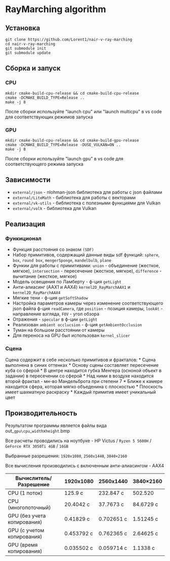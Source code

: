 # RayMarching algorithm

## Установка

```shell
git clone https://github.com/Lorent1/nair-v-ray-marching
cd nair-v-ray-marching
git submodule init
git submodule update
```

## Сборка и запуск

### CPU

``` shell
mkdir cmake-build-cpu-release && cd cmake-build-cpu-release
cmake -DCMAKE_BUILD_TYPE=Release ..
make -j 8
```

После сборки используйте "launch cpu" или "launch multicpu" в vs code для соответствующих режимов запуска

### GPU
```shell
mkdir cmake-build-cpu-release && cd cmake-build-gpu-release
cmake -DCMAKE_BUILD_TYPE=Release -DUSE_VULKAN=ON ..
make -j 8
```
После сборки используйте "launch gpu" в vs code для соответствующего режима запуска

## Зависимости
* `external/json` - nlohman-json библиотека для работы с json файлами
* `external/LiteMath` - библиотека для работы с векторами
* `external/vk-utils` - библиотека с полезными функциями для Vulkan
* `external/volk` - библиотека для Vulkan

## Реализация

### Функиционал

+ Функция расстояния со знаком `(SDF)`
+ Набор примитивов, содержащий данные виды sdf функций: `sphere`, `box`, `round box`, `mengerSponge`, `mandelbulb`, `plane`
+ Функии для работы с примитивами: `union` - объединение (жесткое, мягкое), `intersection` - пересечение (жесткое, мягкое), `difference` - вычитание (жесткое, мягкое)
+ Модель освещения по Ламберту - ф-ция `getLight`
+ Анти-алиасинг (AAX1 и AAX4) `kernel2D_RayMarchAAX1` и `kernel2D_RayMarchAAX4`
+ Мягкие тени - ф-ция `getSoftShadow`
+ Настройка параметров камеры через изменение соответствующего json файла ф-ция `readCamera`, где `position` - позиция камеры, `lookAt` - направление взгляда, `FOV` - угол обзора
+ Отражения - `specular` в ф-ции `getLight`
+ Реализован `ambient occlucsion` - ф-ция `getAmbientOcclusion`
+ Туман на большом расстоянии от камеры
+ Для переноса на GPU был использован `kernel_slicer`

### Сцена

Сцена содержит в себе несколько примитивов и фракталов:
    * Сцена выполнена в синих оттенках
    * Основу сцены составляет пересечение куба со сферой
    * В центре находится губка Менгера (осноной объект в задании) в пересечении со сферой
    * Над ними в воздухе находится второй фрактал - мн-во Мандельброта при степени 7
    * Ближе к камере находится сфера, которая мягко объеденина с плоскостью
    * Плоскость имеет шахматную раскраску
    * Каждый примитив имеет уникальный цвет

## Производительность

Результатом программы является файлы вида out_`gpu\cpu`_`width`x`height`.bmp

Все расчеты проводились на ноутбуке - HP Victus / `Ryzen 5 5600H` / `GeForce RTX 3050Ti 4GB` / `16GB`

Выбранные разрешения: `1920x1080`, `2560x1440`, `3840×2160`

Все вычисления производились с включенным анти-алиасингом - AAX4

| Вычислитель/Разрешение      | 1920x1080      | 2560x1440      | 3840×2160      |
| --------------------------- | -------------- | -------------- | -------------- |
| CPU (1 поток)               | 125.9 c        | 232.847 с      | 502.520        |
| CPU (многопоточный)         | 20.4042 с      | 37.7673 с      | 84.6729 с      |
| GPU (без учета копирования) | 0.41829 с      | 0.702651 с     | 1.51245 с      |
| GPU (с учетом копирования)  | 0.453792 с     | 0.762365 с     | 2.64625 с      |
| GPU (время копирования)     | 0.035502 с     | 0.059714 с     | 1.1338 с       |

